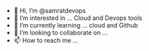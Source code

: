 - 👋 Hi, I’m @samratdevops
- 👀 I’m interested in ... Cloud and Devops tools
- 🌱 I’m currently learning ... cloud and Github
- 💞️ I’m looking to collaborate on ...
- 📫 How to reach me ...

<!---
samratdevops/samratdevops is a ✨ special ✨ repository because its `README.md` (this file) appears on your GitHub profile.
You can click the Preview link to take a look at your changes.
--->
